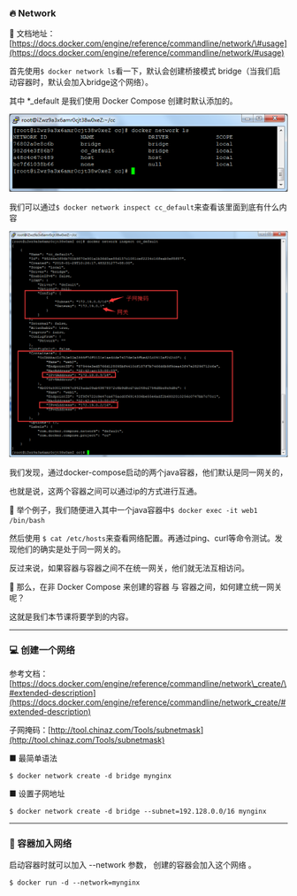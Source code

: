### 🔥 Network

📘 文档地址：[https://docs.docker.com/engine/reference/commandline/network/\#usage](https://docs.docker.com/engine/reference/commandline/network/#usage)

首先使用`$ docker network ls`看一下，默认会创建桥接模式 bridge（当我们启动容器时，默认会加入bridge这个网络）。

其中 \*\_default 是我们使用 Docker Compose 创建时默认添加的。

![](/assets/阿萨德import.png)

我们可以通过`$ docker network inspect cc_default`来查看该里面到底有什么内容

![](/assets/az123asdasimport.png)

我们发现，通过docker-compose启动的两个java容器，他们默认是同一网关的，

也就是说，这两个容器之间可以通过ip的方式进行互通。

🔎 举个例子，我们随便进入其中一个java容器中`$ docker exec -it web1 /bin/bash`

然后使用 `$ cat /etc/hosts`来查看网络配置。再通过ping、curl等命令测试。发现他们的确实是处于同一网关的。

反过来说，如果容器与容器之间不在统一网关，他们就无法互相访问。

🍒  那么，在非 Docker Compose 来创建的容器 与 容器之间，如何建立统一网关呢？

这就是我们本节课将要学到的内容。

---

### 💻 创建一个网络

参考文档：[https://docs.docker.com/engine/reference/commandline/network\_create/\#extended-description](https://docs.docker.com/engine/reference/commandline/network_create/#extended-description)

子网掩码：[http://tool.chinaz.com/Tools/subnetmask](http://tool.chinaz.com/Tools/subnetmask)

■ 最简单语法

```
$ docker network create -d bridge mynginx
```

■ 设置子网地址

```
$ docker network create -d bridge --subnet=192.128.0.0/16 mynginx
```

---

### 👏 容器加入网络

启动容器时就可以加入 --network 参数， 创建的容器会加入这个网络
。

```
$ docker run -d --network=mynginx 
```



